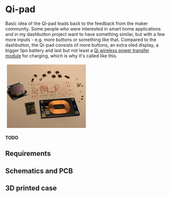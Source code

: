 # Qi-pad

Basic idea of the Qi-pad leads back to the feedback from the maker community. Some people who were interested in smart home applications and in my dashbutton project want to have something similar, but with a few more inputs - e.g. more buttons or something like that. Compared to the dashbutton, the Qi-pad consists of more buttons, an extra oled display, a bigger lipo battery and last but not least a [Qi wireless power transfer module](https://www.wpte.ca/product-page/wpm1000-5w-wireless-power-receiver-module) for charging, which is why it's called like this.


<div>
<img src="images/paper_parts.jpg" height="200px" style="margin:5px">
</div>

__TODO__

## Requirements


## Schematics and PCB


## 3D printed case
